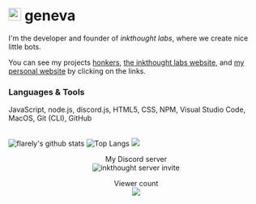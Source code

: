 <h1><a href="https://marcuscodes.me/"><img src="https://media.giphy.com/media/hvRJCLFzcasrR4ia7z/giphy.gif" width="25px"></a> geneva</h1>

I'm the developer and founder of <i>inkthought labs</i>, where we create nice little bots.

You can see my projects [honkers](https://github.com/inkthought-labs/honkers), [the inkthought labs website](https://inkthought.codes), and [my personal website](https://marcuscodes.me) by clicking on the links.

<h3>Languages & Tools</h3>
JavaScript, node.js, discord.js, HTML5, CSS, NPM, Visual Studio Code, MacOS, Git (CLI), GitHub<br> </br>


![flarely's github stats](https://github-readme-stats.vercel.app/api?username=flarely&hide_border=true&show_icons=true&include_all_commits=true&bg_color=45,e36a64,954ac7&title_color=ffffff&text_color=ffffff)
![Top Langs](https://github-readme-stats.vercel.app/api/top-langs/?username=flarely&hide_border=true&layout=compact&bg_color=45,e36a64,954ac7&title_color=ffffff&text_color=ffffff)
<a href="https://wakatime.com/@geneva">
  <img src="https://github-readme-stats.vercel.app/api/wakatime?username=geneva&layout=compact&hide_border=true&bg_color=45,e36a64,954ac7&title_color=ffffff&text_color=ffffff">
</a> 
<br>
<p align="center">
  My Discord server<br>
  <img src="https://invidget.switchblade.xyz/693044826492633149" alt="inkthought server invite"></img>
  </p>
<p align="center"> 
  Viewer count<br>
  <img src="https://profile-counter.glitch.me/flarely/count.svg" />
</p>
